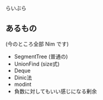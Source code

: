 らいぶら

## あるもの
(今のところ全部 Nim です)
- SegmentTree (普通の)
- UnionFind (size式)
- Deque
- Dinic法
- modint
- 負数に対してもいい感じになる剰余
